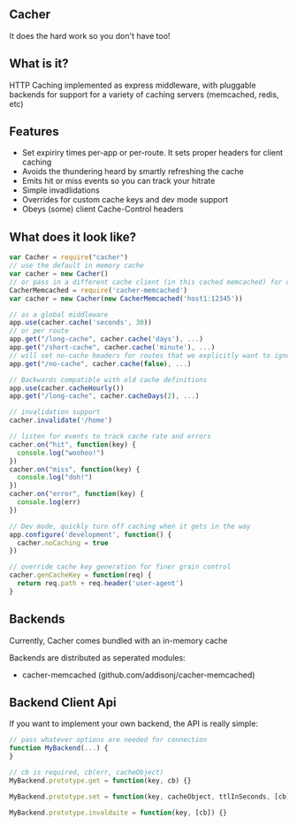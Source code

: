 ## Cacher
It does the hard work so you don't have too!

## What is it?
HTTP Caching implemented as express middleware, with pluggable backends for support for a variety of caching servers (memcached, redis, etc)

## Features
- Set expiriry times per-app or per-route. It sets proper headers for client caching
- Avoids the thundering heard by smartly refreshing the cache
- Emits hit or miss events so you can track your hitrate
- Simple invadlidations
- Overrides for custom cache keys and dev mode support
- Obeys (some) client Cache-Control headers

## What does it look like?
``` JavaScript
var Cacher = require("cacher")
// use the default in memory cache
var cacher = new Cacher()
// or pass in a different cache client (in this cached memcached) for different backend support
CacherMemcached = require('cacher-memcached')
var cacher = new Cacher(new CacherMemcached('host1:12345'))

// as a global middleware
app.use(cacher.cache('seconds', 30))
// or per route
app.get("/long-cache", cacher.cache('days'), ...)
app.get("/short-cache", cacher.cache('minute'), ...)
// will set no-cache headers for routes that we explicitly want to ignore caching on
app.get("/no-cache", cacher.cache(false), ...)

// Backwards compatible with old cache definitions
app.use(cacher.cacheHourly())
app.get("/long-cache", cacher.cacheDays(2), ...)

// invalidation support
cacher.invalidate('/home')

// listen for events to track cache rate and errors
cacher.on("hit", function(key) {
  console.log("woohoo!")
})
cacher.on("miss", function(key) {
  console.log("doh!")
})
cacher.on("error", function(key) {
  console.log(err)
})

// Dev mode, quickly turn off caching when it gets in the way
app.configure('development', function() {
  cacher.noCaching = true
})

// override cache key generation for finer grain control
cacher.genCacheKey = function(req) {
  return req.path + req.header('user-agent')
}
```

## Backends
Currently, Cacher comes bundled with an in-memory cache

Backends are distributed as seperated modules:
- cacher-memcached (github.com/addisonj/cacher-memcached)


## Backend Client Api
If you want to implement your own backend, the API is really simple:

```JavaScript
// pass whatever options are needed for connection
function MyBackend(...) {
}

// cb is required, cb(err, cacheObject)
MyBackend.prototype.get = function(key, cb) {}

MyBackend.prototype.set = function(key, cacheObject, ttlInSeconds, [cb]) {}

MyBackend.prototype.invaldaite = function(key, [cb]) {}
```

